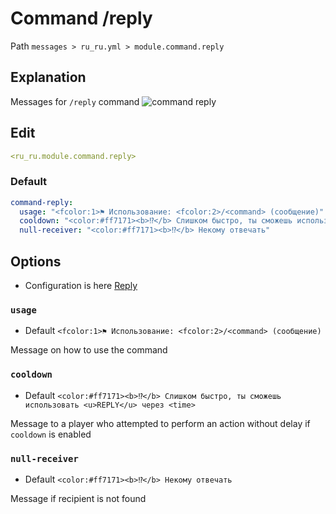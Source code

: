 # Command /reply
Path `messages > ru_ru.yml > module.command.reply`

## Explanation
Messages for `/reply` command
![command reply](/commandreply.png)

## Edit
```yaml
<ru_ru.module.command.reply>
```

### Default
```yaml
command-reply:
  usage: "<fcolor:1>⚑ Использование: <fcolor:2>/<command> (сообщение)"
  cooldown: "<color:#ff7171><b>⁉</b> Слишком быстро, ты сможешь использовать <u>REPLY</u> через <time>"
  null-receiver: "<color:#ff7171><b>⁉</b> Некому отвечать"
```

## Options

- Configuration is here [Reply](/en/config/module/command/command-reply/)

### `usage`
- Default `<fcolor:1>⚑ Использование: <fcolor:2>/<command> (сообщение)`

Message on how to use the command

### `cooldown`
- Default `<color:#ff7171><b>⁉</b> Слишком быстро, ты сможешь использовать <u>REPLY</u> через <time>`

Message to a player who attempted to perform an action without delay if `cooldown` is enabled

### `null-receiver`
- Default `<color:#ff7171><b>⁉</b> Некому отвечать`

Message if recipient is not found


